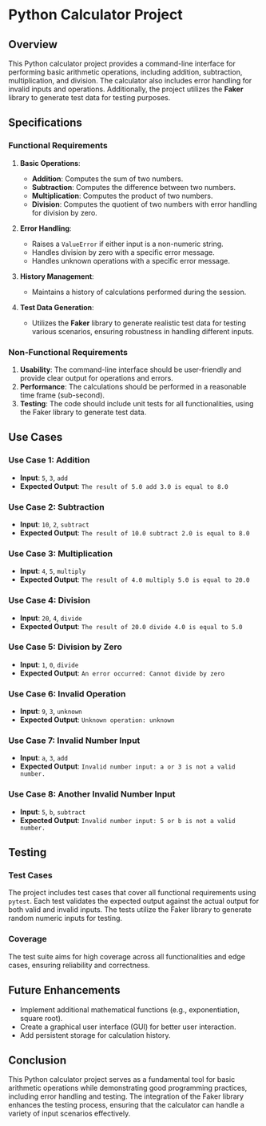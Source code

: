 
# Python Calculator Project

## Overview
This Python calculator project provides a command-line interface for performing basic arithmetic operations, including addition, subtraction, multiplication, and division. The calculator also includes error handling for invalid inputs and operations. Additionally, the project utilizes the **Faker** library to generate test data for testing purposes.

## Specifications

### Functional Requirements
1. **Basic Operations**:
    - **Addition**: Computes the sum of two numbers.
    - **Subtraction**: Computes the difference between two numbers.
    - **Multiplication**: Computes the product of two numbers.
    - **Division**: Computes the quotient of two numbers with error handling for division by zero.

2. **Error Handling**:
    - Raises a `ValueError` if either input is a non-numeric string.
    - Handles division by zero with a specific error message.
    - Handles unknown operations with a specific error message.

3. **History Management**:
    - Maintains a history of calculations performed during the session.

4. **Test Data Generation**:
    - Utilizes the **Faker** library to generate realistic test data for testing various scenarios, ensuring robustness in handling different inputs.

### Non-Functional Requirements
1. **Usability**: The command-line interface should be user-friendly and provide clear output for operations and errors.
2. **Performance**: The calculations should be performed in a reasonable time frame (sub-second).
3. **Testing**: The code should include unit tests for all functionalities, using the Faker library to generate test data.

## Use Cases

### Use Case 1: Addition
- **Input**: `5`, `3`, `add`
- **Expected Output**: `The result of 5.0 add 3.0 is equal to 8.0`

### Use Case 2: Subtraction
- **Input**: `10`, `2`, `subtract`
- **Expected Output**: `The result of 10.0 subtract 2.0 is equal to 8.0`

### Use Case 3: Multiplication
- **Input**: `4`, `5`, `multiply`
- **Expected Output**: `The result of 4.0 multiply 5.0 is equal to 20.0`

### Use Case 4: Division
- **Input**: `20`, `4`, `divide`
- **Expected Output**: `The result of 20.0 divide 4.0 is equal to 5.0`

### Use Case 5: Division by Zero
- **Input**: `1`, `0`, `divide`
- **Expected Output**: `An error occurred: Cannot divide by zero`

### Use Case 6: Invalid Operation
- **Input**: `9`, `3`, `unknown`
- **Expected Output**: `Unknown operation: unknown`

### Use Case 7: Invalid Number Input
- **Input**: `a`, `3`, `add`
- **Expected Output**: `Invalid number input: a or 3 is not a valid number.`

### Use Case 8: Another Invalid Number Input
- **Input**: `5`, `b`, `subtract`
- **Expected Output**: `Invalid number input: 5 or b is not a valid number.`

## Testing
### Test Cases
The project includes test cases that cover all functional requirements using `pytest`. Each test validates the expected output against the actual output for both valid and invalid inputs. The tests utilize the Faker library to generate random numeric inputs for testing.

### Coverage
The test suite aims for high coverage across all functionalities and edge cases, ensuring reliability and correctness.

## Future Enhancements
- Implement additional mathematical functions (e.g., exponentiation, square root).
- Create a graphical user interface (GUI) for better user interaction.
- Add persistent storage for calculation history.

## Conclusion
This Python calculator project serves as a fundamental tool for basic arithmetic operations while demonstrating good programming practices, including error handling and testing. The integration of the Faker library enhances the testing process, ensuring that the calculator can handle a variety of input scenarios effectively.
